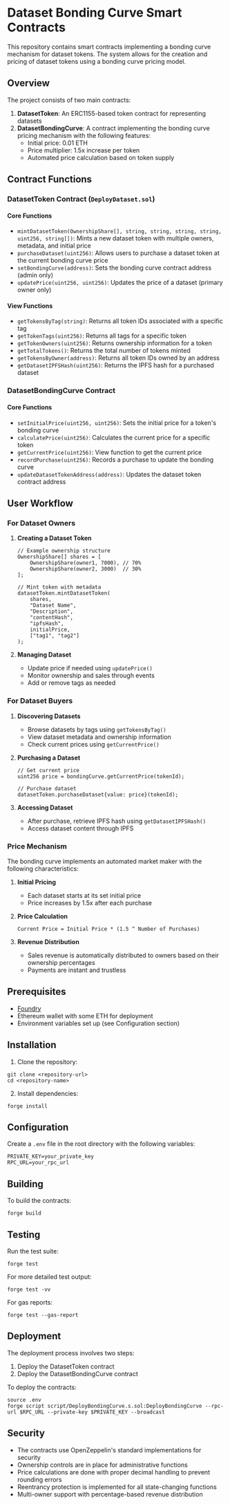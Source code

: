 # Dataset Bonding Curve Smart Contracts

This repository contains smart contracts implementing a bonding curve mechanism for dataset tokens. The system allows for the creation and pricing of dataset tokens using a bonding curve pricing model.

## Overview

The project consists of two main contracts:

1. **DatasetToken**: An ERC1155-based token contract for representing datasets
2. **DatasetBondingCurve**: A contract implementing the bonding curve pricing mechanism with the following features:
   - Initial price: 0.01 ETH
   - Price multiplier: 1.5x increase per token
   - Automated price calculation based on token supply

## Contract Functions

### DatasetToken Contract (`DeployDataset.sol`)

#### Core Functions
- `mintDatasetToken(OwnershipShare[], string, string, string, string, uint256, string[])`: Mints a new dataset token with multiple owners, metadata, and initial price
- `purchaseDataset(uint256)`: Allows users to purchase a dataset token at the current bonding curve price
- `setBondingCurve(address)`: Sets the bonding curve contract address (admin only)
- `updatePrice(uint256, uint256)`: Updates the price of a dataset (primary owner only)

#### View Functions
- `getTokensByTag(string)`: Returns all token IDs associated with a specific tag
- `getTokenTags(uint256)`: Returns all tags for a specific token
- `getTokenOwners(uint256)`: Returns ownership information for a token
- `getTotalTokens()`: Returns the total number of tokens minted
- `getTokensByOwner(address)`: Returns all token IDs owned by an address
- `getDatasetIPFSHash(uint256)`: Returns the IPFS hash for a purchased dataset

### DatasetBondingCurve Contract

#### Core Functions
- `setInitialPrice(uint256, uint256)`: Sets the initial price for a token's bonding curve
- `calculatePrice(uint256)`: Calculates the current price for a specific token
- `getCurrentPrice(uint256)`: View function to get the current price
- `recordPurchase(uint256)`: Records a purchase to update the bonding curve
- `updateDatasetTokenAddress(address)`: Updates the dataset token contract address

## User Workflow

### For Dataset Owners

1. **Creating a Dataset Token**
   ```solidity
   // Example ownership structure
   OwnershipShare[] shares = [
       OwnershipShare(owner1, 7000), // 70%
       OwnershipShare(owner2, 3000)  // 30%
   ];
   
   // Mint token with metadata
   datasetToken.mintDatasetToken(
       shares,
       "Dataset Name",
       "Description",
       "contentHash",
       "ipfsHash",
       initialPrice,
       ["tag1", "tag2"]
   );
   ```

2. **Managing Dataset**
   - Update price if needed using `updatePrice()`
   - Monitor ownership and sales through events
   - Add or remove tags as needed

### For Dataset Buyers

1. **Discovering Datasets**
   - Browse datasets by tags using `getTokensByTag()`
   - View dataset metadata and ownership information
   - Check current prices using `getCurrentPrice()`

2. **Purchasing a Dataset**
   ```solidity
   // Get current price
   uint256 price = bondingCurve.getCurrentPrice(tokenId);
   
   // Purchase dataset
   datasetToken.purchaseDataset{value: price}(tokenId);
   ```

3. **Accessing Dataset**
   - After purchase, retrieve IPFS hash using `getDatasetIPFSHash()`
   - Access dataset content through IPFS

### Price Mechanism

The bonding curve implements an automated market maker with the following characteristics:

1. **Initial Pricing**
   - Each dataset starts at its set initial price
   - Price increases by 1.5x after each purchase

2. **Price Calculation**
   ```
   Current Price = Initial Price * (1.5 ^ Number of Purchases)
   ```

3. **Revenue Distribution**
   - Sales revenue is automatically distributed to owners based on their ownership percentages
   - Payments are instant and trustless

## Prerequisites

- [Foundry](https://book.getfoundry.sh/getting-started/installation)
- Ethereum wallet with some ETH for deployment
- Environment variables set up (see Configuration section)

## Installation

1. Clone the repository:
```shell
git clone <repository-url>
cd <repository-name>
```

2. Install dependencies:
```shell
forge install
```

## Configuration

Create a `.env` file in the root directory with the following variables:
```
PRIVATE_KEY=your_private_key
RPC_URL=your_rpc_url
```

## Building

To build the contracts:
```shell
forge build
```

## Testing

Run the test suite:
```shell
forge test
```

For more detailed test output:
```shell
forge test -vv
```

For gas reports:
```shell
forge test --gas-report
```

## Deployment

The deployment process involves two steps:

1. Deploy the DatasetToken contract
2. Deploy the DatasetBondingCurve contract

To deploy the contracts:
```shell
source .env
forge script script/DeployBondingCurve.s.sol:DeployBondingCurve --rpc-url $RPC_URL --private-key $PRIVATE_KEY --broadcast
```

## Security

- The contracts use OpenZeppelin's standard implementations for security
- Ownership controls are in place for administrative functions
- Price calculations are done with proper decimal handling to prevent rounding errors
- Reentrancy protection is implemented for all state-changing functions
- Multi-owner support with percentage-based revenue distribution
